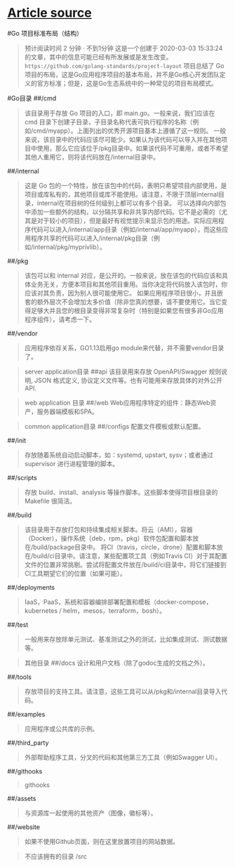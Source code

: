 <h1>
<a href="https://studygolang.com/articles/26941?fr=sidebar">Article source</a>
</h1>

#Go 项目标准布局（结构）
>预计阅读时间 2 分钟 · 不到1分钟
>这是一个创建于 2020-03-03 15:33:24 的文章，其中的信息可能已经有所发展或是发生改变。
> ```https://github.com/golang-standards/project-layout``` 项目总结了 Go 项目的布局，这是Go应用程序项目的基本布局，并不是Go核心开发团队定义的官方标准；但是，这是Go生态系统中的一种常见的项目布局模式。

#Go目录
##/cmd
>该目录用于存放 Go 项目的入口，即 main.go。一般来说，我们应该在 cmd 目录下创建子目录，子目录名称代表可执行程序的名称（例如/cmd/myapp）。上面列出的优秀开源项目基本上遵循了这一规则。
>一般来说，该目录中的代码应该尽可能少。如果认为该代码可以导入并在其他项目中使用，那么它应该位于/pkg目录中。如果该代码不可重用，或者不希望其他人重用它，则将该代码放在/internal目录中。

##/internal
>这是 Go 包的一个特性，放在该包中的代码，表明只希望项目内部使用，是项目或库私有的，其他项目或库不能使用。请注意，不限于顶层internal目录，internal在项目树的任何级别上都可以有多个目录。
>可以选择向内部包中添加一些额外的结构，以分隔共享和非共享内部代码。它不是必需的（尤其是对于较小的项目），但是最好有视觉提示来显示包的用途。实际应用程序代码可以进入/internal/app目录（例如/internal/app/myapp），而这些应用程序共享的代码可以进入/internal/pkg目录（例如/internal/pkg/myprivlib）。

##/pkg
>该包可以和 internal 对应，是公开的。一般来说，放在该包的代码应该和具体业务无关，方便本项目和其他项目重用。当你决定将代码放入该包时，你应该对其负责，因为别人很可能使用它。
>如果应用程序项目很小，并且嵌套的额外层次不会增加太多价值（除非您真的想要，请不要使用它。当它变得足够大并且您的根目录变得非常复杂时（特别是如果您有很多非Go应用程序组件），请考虑一下。

##/vendor
>应用程序依存关系，GO1.13启用go module来代替，并不需要vendor目录了。

>server application目录
##api
>该目录用来存放 OpenAPI/Swagger 规则说明, JSON 格式定义, 协议定义文件等。也有可能用来存放具体的对外公开 API.

>web application 目录
##/web
>Web应用程序特定的组件：静态Web资产，服务器端模板和SPA。

>common application目录
##/configs
>配置文件模板或默认配置。

##/init
>存放随着系统自动启动脚本，如：systemd, upstart, sysv；或者通过 supervisor 进行进程管理的脚本。

##/scripts
>存放 build、install、analysis 等操作脚本。这些脚本使得项目根目录的 Makefile 很简洁。

##/build
>该目录用于存放打包和持续集成相关脚本。将云（AMI），容器（Docker），操作系统（deb，rpm，pkg）软件包配置和脚本放在/build/package目录中。
>将CI（travis，circle，drone）配置和脚本放在/build/ci目录中。请注意，某些配置项工具（例如Travis CI）对于其配置文件的位置非常挑剔。尝试将配置文件放在/build/ci目录中，将它们链接到CI工具期望它们的位置（如果可能）。

##/deployments
>IaaS，PaaS，系统和容器编排部署配置和模板（docker-compose，kubernetes /
> helm，mesos，terraform，bosh）。

##/test
>一般用来存放除单元测试、基准测试之外的测试，比如集成测试、测试数据等。

>其他目录
##/docs
>设计和用户文档（除了godoc生成的文档之外）。

##/tools
>存放项目的支持工具。请注意，这些工具可以从/pkg和/internal目录导入代码。

##/examples
>应用程序或公共库的示例。

##/third_party
>外部帮助程序工具，分叉的代码和其他第三方工具（例如Swagger UI）。

##/githooks
>githooks

##/assets
>与资源库一起使用的其他资产（图像，徽标等）。

##/website
>如果不使用Github页面，则在这里放置项目的网站数据。

>不应该拥有的目录
>/src